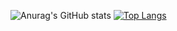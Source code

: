 ![Anurag's GitHub stats](https://github-readme-stats.vercel.app/api?username=ramirolopescanadell&show_icons=true&theme=vue&line_height=20)
[![Top Langs](https://github-readme-stats.vercel.app/api/top-langs/?username=ramirolopescanadell&layout=compact)](https://github.com/anuraghazra/github-readme-stats)

